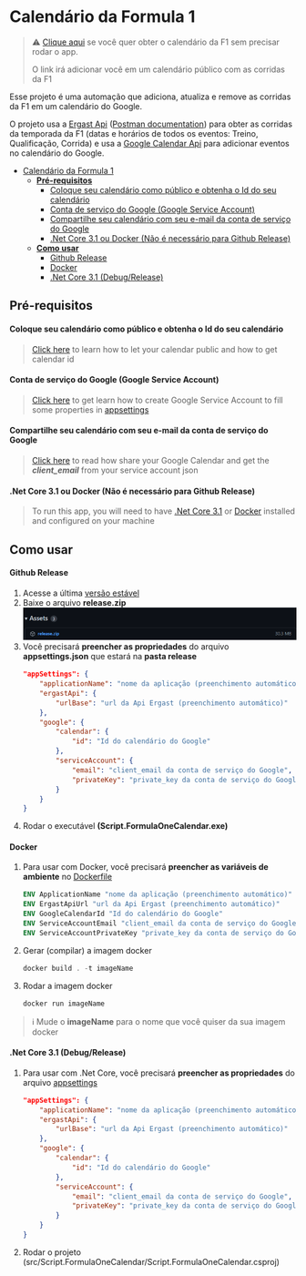 # Calendário da Formula 1

> ⚠️ [Clique aqui](https://calendar.google.com/calendar/u/0?cid=ZjdycmM5b2V1bmVhbWhpN2dnMzlic29kczBAZ3JvdXAuY2FsZW5kYXIuZ29vZ2xlLmNvbQ) se você quer obter o calendário da F1 sem precisar rodar o app.
> <p>O link irá adicionar você em um calendário público com as corridas da F1</p>

Esse projeto é uma automação que adiciona, atualiza e remove as corridas da F1 em um calendário do Google.<p>
O projeto usa a [Ergast Api](http://ergast.com/mrd/) ([Postman documentation](https://documenter.getpostman.com/view/11586746/SztEa7bL)) para obter as corridas da temporada da F1 (datas e horários de todos os eventos: Treino, Qualificação, Corrida) e usa a [Google Calendar Api](https://developers.google.com/calendar/api) para adicionar eventos no calendário do Google.

- [Calendário da Formula 1](#calendário-da-formula-1)
  - [**Pré-requisitos**](#pré-requisitos)
      - [Coloque seu calendário como público e obtenha o Id do seu calendário](#coloque-seu-calendário-como-público-e-obtenha-o-id-do-seu-calendário)
      - [Conta de serviço do Google (Google Service Account)](#conta-de-serviço-do-google-google-service-account)
      - [Compartilhe seu calendário com seu e-mail da conta de serviço do Google](#compartilhe-seu-calendário-com-seu-e-mail-da-conta-de-serviço-do-google)
      - [.Net Core 3.1 ou Docker (Não é necessário para Github Release)](#net-core-31-ou-docker-não-é-necessário-para-github-release)
  - [**Como usar**](#como-usar)
      - [Github Release](#github-release)
      - [Docker](#docker)
      - [.Net Core 3.1 (Debug/Release)](#net-core-31-debugrelease)

## **Pré-requisitos**
#### Coloque seu calendário como público e obtenha o Id do seu calendário
> [Click here](https://yabdab.zendesk.com/hc/en-us/articles/205945926-Find-Google-Calendar-ID) to learn how to let your calendar public and how to get calendar id

#### Conta de serviço do Google (Google Service Account)
> [Click here](https://support.google.com/a/answer/7378726?hl=en) to get learn how to create Google Service Account to fill some properties in [appsettings](src/Script.FormulaOneCalendar/appsettings.json)

#### Compartilhe seu calendário com seu e-mail da conta de serviço do Google
> [Click here](https://support.google.com/a/users/answer/37082?hl=en) to read how share your Google Calendar and get the ***client_email*** from your service account json

#### .Net Core 3.1 ou Docker (Não é necessário para Github Release)
> To run this app, you will need to have [.Net Core 3.1](https://dotnet.microsoft.com/en-us/download/dotnet/3.1) or [Docker](https://www.docker.com/get-started) installed and configured on your machine

## **Como usar**
#### Github Release
1. Acesse a última [versão estável](https://github.com/souzaMateus99/Script.FormulaOneCalendar/releases)
2. Baixe o arquivo **release.zip**
    ![release-zip](release-zip.png)
3. Você precisará **preencher as propriedades** do arquivo **appsettings.json** que estará na **pasta release**
    ```json
    "appSettings": {
        "applicationName": "nome da aplicação (preenchimento automático)",
        "ergastApi": {
            "urlBase": "url da Api Ergast (preenchimento automático)"
        },
        "google": {
            "calendar": {
                "id": "Id do calendário do Google"
            },
            "serviceAccount": {
                "email": "client_email da conta de serviço do Google",
                "privateKey": "private_key da conta de serviço do Google"
            }
        }
    }
    ```
4. Rodar o executável **(Script.FormulaOneCalendar.exe)**

#### Docker
1. Para usar com Docker, você precisará **preencher as variáveis de ambiente** no [Dockerfile](Dockerfile)
    ```dockerfile
    ENV ApplicationName "nome da aplicação (preenchimento automático)"
    ENV ErgastApiUrl "url da Api Ergast (preenchimento automático)"
    ENV GoogleCalendarId "Id do calendário do Google"
    ENV ServiceAccountEmail "client_email da conta de serviço do Google"
    ENV ServiceAccountPrivateKey "private_key da conta de serviço do Google"
    ```
2. Gerar (compilar) a imagem docker
    ```powershell
    docker build . -t imageName
    ```
3. Rodar a imagem docker
    ```powershell
    docker run imageName
    ```
> ℹ️ Mude o **imageName** para o nome que você quiser da sua imagem docker

#### .Net Core 3.1 (Debug/Release)
1. Para usar com .Net Core, você precisará **preencher as propriedades** do arquivo [appsettings](src/Script.FormulaOneCalendar/appsettings.json)    
    ```json
    "appSettings": {
        "applicationName": "nome da aplicação (preenchimento automático)",
        "ergastApi": {
            "urlBase": "url da Api Ergast (preenchimento automático)"
        },
        "google": {
            "calendar": {
                "id": "Id do calendário do Google"
            },
            "serviceAccount": {
                "email": "client_email da conta de serviço do Google",
                "privateKey": "private_key da conta de serviço do Google"
            }
        }
    }
    ```
2. Rodar o projeto (src/Script.FormulaOneCalendar/Script.FormulaOneCalendar.csproj)
